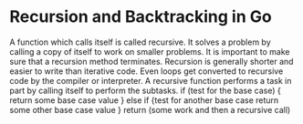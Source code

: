 # Recursion and Backtracking in Go

A function which calls itself is called recursive. It solves a problem by calling a 
copy of itself to work on smaller problems. It is important to make sure
that a recursion method terminates. 
Recursion is generally shorter and easier to write than iterative code. Even loops
get converted to recursive code by the compiler or interpreter.
A recursive function performs a task in part by calling itself to perform 
the subtasks. 
if (test for the base case) {
    return some base case value
} else if {test for another base case
    return some other base case value
} 
return (some work and then a recursive call)